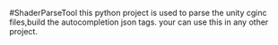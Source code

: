 #ShaderParseTool
this python project is used to parse the unity cginc files,build the autocompletion json tags.
your can use this in any other project.
